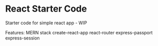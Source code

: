 # React Starter Code
Starter code for simple react app - WIP

Features:
MERN stack
create-react-app
react-router
express-passport
express-session
